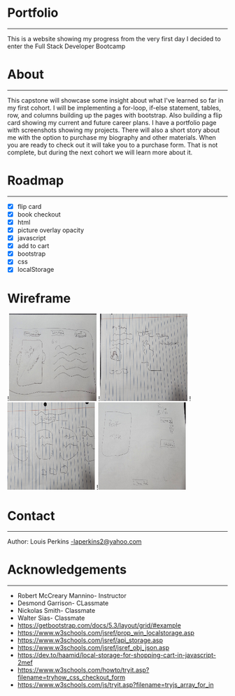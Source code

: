 # Portfolio

---

This is a website showing my progress from the very first day I decided to enter the Full Stack Developer Bootcamp

# About

---

This capstone will showcase some insight about what I've learned so far in my first cohort. I will be implementing a for-loop, if-else statement, tables, row, and columns building up the pages with bootstrap. Also building a flip card showing my current and future career plans. I have a portfolio page with screenshots showing my projects. There will also a short story about me with the option to purchase my biography and other materials. When you are ready to check out it will take you to a purchase form. That is not complete, but during the next cohort we will learn more about it.

# Roadmap

---

- [x] flip card
- [x] book checkout
- [x] html
- [x] picture overlay opacity
- [x] javascript
- [x] add to cart
- [x] bootstrap
- [x] css
- [x] localStorage

# Wireframe

!<img src='img/pick1.jpg' alt='wireframe' width='200' height='200'>
!<img src='img/pick2.jpg' alt='wireframe' width='200' height='200'>
!<img src='img/pick3.jpg' alt='wireframe' width='200' height='200'>
!<img src='img/pick4.jpg' alt='wireframe' width='200' height='200'>

# Contact

---

Author: Louis Perkins -laperkins2@yahoo.com

# Acknowledgements

---

- Robert McCreary Mannino- Instructor
- Desmond Garrison- CLassmate
- Nickolas Smith- Classmate
- Walter Sias- Classmate
- https://getbootstrap.com/docs/5.3/layout/grid/#example
- https://www.w3schools.com/jsref/prop_win_localstorage.asp
- https://www.w3schools.com/jsref/api_storage.asp
- https://www.w3schools.com/jsref/jsref_obj_json.asp
- https://dev.to/haamid/local-storage-for-shopping-cart-in-javascript-2mef
- https://www.w3schools.com/howto/tryit.asp?filename=tryhow_css_checkout_form
- https://www.w3schools.com/js/tryit.asp?filename=tryjs_array_for_in
